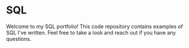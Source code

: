 # SQL

Welcome to my SQL portfolio! This code repository contains examples of SQL I've written. Feel free to take a look and reach out if you have any questions.

